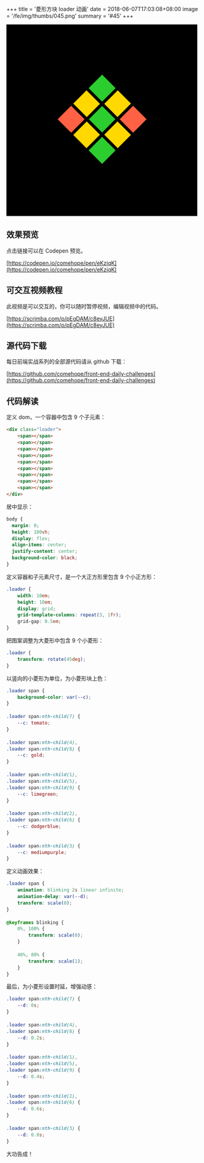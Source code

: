 +++
title = '菱形方块 loader 动画'
date = 2018-06-07T17:03:08+08:00
image = '/fe/img/thumbs/045.png'
summary = '#45'
+++

![](./work.png)

## 效果预览

点击链接可以在 Codepen 预览。

[https://codepen.io/comehope/pen/eKzjqK](https://codepen.io/comehope/pen/eKzjqK)

## 可交互视频教程

此视频是可以交互的，你可以随时暂停视频，编辑视频中的代码。

[https://scrimba.com/p/pEgDAM/c8eyJUE](https://scrimba.com/p/pEgDAM/c8eyJUE)

## 源代码下载

每日前端实战系列的全部源代码请从 github 下载：

[https://github.com/comehope/front-end-daily-challenges](https://github.com/comehope/front-end-daily-challenges)

## 代码解读

定义 dom，一个容器中包含 9 个子元素：
```html
<div class="loader">
	<span></span>
	<span></span>
	<span></span>
	<span></span>
	<span></span>
	<span></span>
	<span></span>
	<span></span>
	<span></span>
</div>
```

居中显示：
```css
body {
  margin: 0;
  height: 100vh;
  display: flex;
  align-items: center;
  justify-content: center;
  background-color: black;
}
```

定义容器和子元素尺寸，是一个大正方形里包含 9 个小正方形：
```css
.loader {
	width: 10em;
	height: 10em;
	display: grid;
	grid-template-columns: repeat(3, 1fr);
	grid-gap: 0.5em;
}
```

把图案调整为大菱形中包含 9 个小菱形：
```css
.loader {
	transform: rotate(45deg);
}
```

以竖向的小菱形为单位，为小菱形块上色：
```css
.loader span {
	background-color: var(--c);
}

.loader span:nth-child(7) {
	--c: tomato;
}

.loader span:nth-child(4),
.loader span:nth-child(8) {
	--c: gold;
}

.loader span:nth-child(1),
.loader span:nth-child(5),
.loader span:nth-child(9) {
	--c: limegreen;
}

.loader span:nth-child(2),
.loader span:nth-child(6) {
	--c: dodgerblue;
}

.loader span:nth-child(3) {
	--c: mediumpurple;
}
```

定义动画效果：
```css
.loader span {
	animation: blinking 2s linear infinite;
	animation-delay: var(--d);
	transform: scale(0);
}

@keyframes blinking {
	0%, 100% {
		transform: scale(0);
	}

	40%, 80% {
		transform: scale(1);
	}
}
```

最后，为小菱形设置时延，增强动感：
```css
.loader span:nth-child(7) {
	--d: 0s;
}

.loader span:nth-child(4),
.loader span:nth-child(8) {
	--d: 0.2s;
}

.loader span:nth-child(1),
.loader span:nth-child(5),
.loader span:nth-child(9) {
	--d: 0.4s;
}

.loader span:nth-child(2),
.loader span:nth-child(6) {
	--d: 0.6s;
}

.loader span:nth-child(3) {
	--d: 0.8s;
}
```

大功告成！
